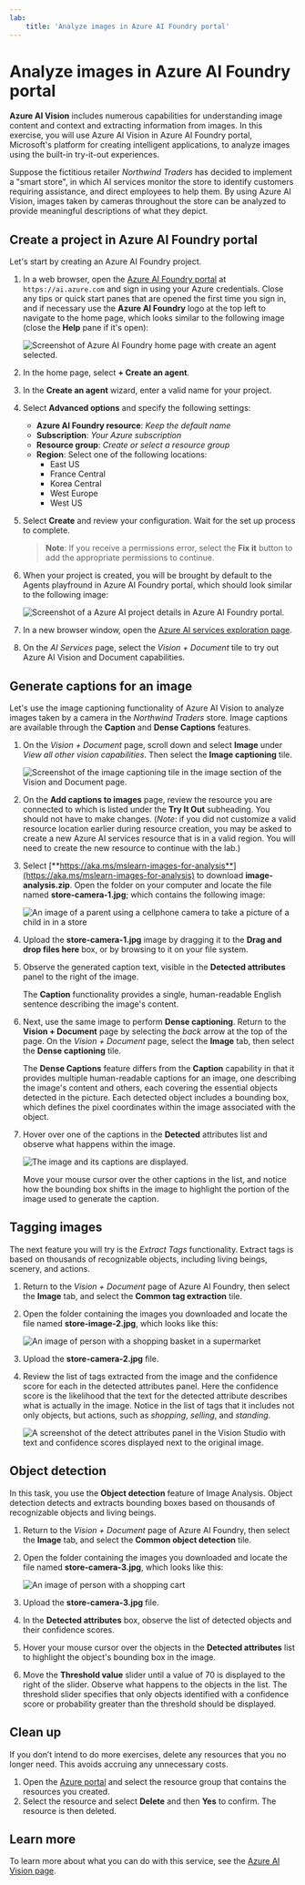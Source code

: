 ```yaml
---
lab:
    title: 'Analyze images in Azure AI Foundry portal'
---
```


# Analyze images in Azure AI Foundry portal

**Azure AI Vision** includes numerous capabilities for understanding image content and context and extracting information from images. In this exercise, you will use Azure AI Vision in Azure AI Foundry portal, Microsoft's platform for creating intelligent applications, to analyze images using the built-in try-it-out experiences. 

Suppose the fictitious retailer *Northwind Traders* has decided to implement a "smart store", in which AI services monitor the store to identify customers requiring assistance, and direct employees to help them. By using Azure AI Vision, images taken by cameras throughout the store can be analyzed to provide meaningful descriptions of what they depict.

## Create a project in Azure AI Foundry portal

Let's start by creating an Azure AI Foundry project.

1. In a web browser, open the [Azure AI Foundry portal](https://ai.azure.com) at `https://ai.azure.com` and sign in using your Azure credentials. Close any tips or quick start panes that are opened the first time you sign in, and if necessary use the **Azure AI Foundry** logo at the top left to navigate to the home page, which looks similar to the following image (close the **Help** pane if it's open):

    ![Screenshot of Azure AI Foundry home page with create an agent selected.](./media/azure-ai-foundry-home-page.png)

1. In the home page, select **+ Create an agent**.

1. In the **Create an agent** wizard, enter a valid name for your project. 

1. Select **Advanced options** and specify the following settings:
    - **Azure AI Foundry resource**: *Keep the default name*
    - **Subscription**: *Your Azure subscription*
    - **Resource group**: *Create or select a resource group*
    - **Region**: Select one of the following locations:
        * East US
        * France Central
        * Korea Central
        * West Europe
        * West US

1. Select **Create** and review your configuration. Wait for the set up process to complete.

    >**Note**: If you receive a permissions error, select the **Fix it** button to add the appropriate permissions to continue.

1. When your project is created, you will be brought by default to the Agents playfround in Azure AI Foundry portal, which should look similar to the following image:

    ![Screenshot of a Azure AI project details in Azure AI Foundry portal.](./media/ai-foundry-project-2.png)
 
1. In a new browser window, open the [Azure AI services exploration page](https://ai.azure.com/explore/aiservices).

1. On the *AI Services* page, select the *Vision + Document* tile to try out Azure AI Vision and Document capabilities.

## Generate captions for an image

Let's use the image captioning functionality of Azure AI Vision to analyze images taken by a camera in the *Northwind Traders* store. Image captions are available through the **Caption** and **Dense Captions** features.

1. On the *Vision + Document* page, scroll down and select **Image** under *View all other vision capabilities*. Then select the **Image captioning** tile.

    ![Screenshot of the image captioning tile in the image section of the Vision and Document page.](./media/vision-image-captioning-tile.png)

1. On the **Add captions to images** page, review the resource you are connected to which is listed under the **Try It Out** subheading. You should not have to make changes. (*Note*: if you did not customize a valid resource location earlier during resource creation, you may be asked to create a new Azure AI services resource that is in a valid region. You will need to create the new resource to continue with the lab.)  

1. Select [**https://aka.ms/mslearn-images-for-analysis**](https://aka.ms/mslearn-images-for-analysis) to download **image-analysis.zip**. Open the folder on your computer and locate the file named **store-camera-1.jpg**; which contains the following image:

    ![An image of a parent using a cellphone camera to take a picture of a child in in a store](./media/analyze-images-vision/store-camera-1.jpg)

1. Upload the **store-camera-1.jpg** image by dragging it to the **Drag and drop files here** box, or by browsing to it on your file system.

1. Observe the generated caption text, visible in the **Detected attributes** panel to the right of the image.

    The **Caption** functionality provides a single, human-readable English sentence describing the image's content.

1. Next, use the same image to perform **Dense captioning**. Return to the **Vision + Document** page by selecting the *back* arrow at the top of the page. On the *Vision + Document* page, select the **Image** tab, then select the **Dense captioning** tile.

    The **Dense Captions** feature differs from the **Caption** capability in that it provides multiple human-readable captions for an image, one describing the image's content and others, each covering the essential objects detected in the picture. Each detected object includes a bounding box, which defines the pixel coordinates within the image associated with the object.

1. Hover over one of the captions in the **Detected** attributes list and observe what happens within the image.

    ![The image and its captions are displayed.](./media/analyze-images-vision/dense-captioning.png)

    Move your mouse cursor over the other captions in the list, and notice how the bounding box shifts in the image to highlight the portion of the image used to generate the caption.

## Tagging images 

The next feature you will try is the *Extract Tags* functionality. Extract tags is based on thousands of recognizable objects, including living beings, scenery, and actions.

1. Return to the *Vision + Document* page of Azure AI Foundry, then select the **Image** tab, and select the **Common tag extraction** tile.

1. Open the folder containing the images you downloaded and locate the file named **store-image-2.jpg**, which looks like this:

    ![An image of person with a shopping basket in a supermarket](./media/analyze-images-vision/store-camera-2.jpg)

1. Upload the **store-camera-2.jpg** file.

1. Review the list of tags extracted from the image and the confidence score for each in the detected attributes panel. Here the confidence score is the likelihood that the text for the detected attribute describes what is actually in the image. Notice in the list of tags that it includes not only objects, but actions, such as *shopping*, *selling*, and *standing*.

    ![A screenshot of the detect attributes panel in the Vision Studio with text and confidence scores displayed next to the original image.](./media/analyze-images-vision/detect-attributes.png)

## Object detection

In this task, you use the **Object detection** feature of Image Analysis. Object detection detects and extracts bounding boxes based on thousands of recognizable objects and living beings.

1. Return to the *Vision + Document* page of Azure AI Foundry, then select the **Image** tab, and select the **Common object detection** tile.

1. Open the folder containing the images you downloaded and locate the file named **store-camera-3.jpg**, which looks like this:

    ![An image of person with a shopping cart](./media/analyze-images-vision/store-camera-3.jpg)

1. Upload the **store-camera-3.jpg** file.

1. In the **Detected attributes** box, observe the list of detected objects and their confidence scores.

1. Hover your mouse cursor over the objects in the **Detected attributes** list to highlight the object's bounding box in the image.

1. Move the **Threshold value** slider until a value of 70 is displayed to the right of the slider. Observe what happens to the objects in the list. The threshold slider specifies that only objects identified with a confidence score or probability greater than the threshold should be displayed.

## Clean up

If you don’t intend to do more exercises, delete any resources that you no longer need. This avoids accruing any unnecessary costs.

1.	Open the [Azure portal]( https://portal.azure.com) and select the resource group that contains the resources you created. 
1.	Select the resource and select **Delete** and then **Yes** to confirm. The resource is then deleted.

## Learn more

To learn more about what you can do with this service, see the [Azure AI Vision page](https://learn.microsoft.com/azure/ai-services/computer-vision/overview).
